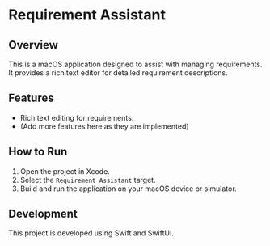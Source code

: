 # Requirement Assistant

## Overview

This is a macOS application designed to assist with managing requirements. It provides a rich text editor for detailed requirement descriptions.

## Features

- Rich text editing for requirements.
- (Add more features here as they are implemented)

## How to Run

1. Open the project in Xcode.
2. Select the `Requirement Assistant` target.
3. Build and run the application on your macOS device or simulator.

## Development

This project is developed using Swift and SwiftUI.
